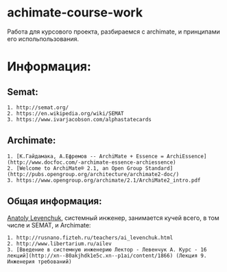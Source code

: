 # achimate-course-work
Работа для курсового проекта, разбираемся с archimate, и принципами его испольпользования.

Информация: 
===========

Semat:
------

    1. http://semat.org/ 
    2. https://en.wikipedia.org/wiki/SEMAT
    3. https://www.ivarjacobson.com/alphastatecards

Archimate:
----------

    1. [К.Гайдамака, А.Ефремов -- ArchiMate + Essence = ArchiEssence](http://www.docfoc.com/-archimate-essence-archiessence) 
    2. [Welcome to ArchiMate® 2.1, an Open Group Standard](http://pubs.opengroup.org/architecture/archimate2-doc/)
    3. https://www.opengroup.org/archimate/2.1/ArchiMate2_intro.pdf

Общая информация:
-----------------
[Anatoly Levenchuk](https://arxiv.org/ftp/arxiv/papers/1502/1502.00121.pdf), системный инженер, занимается кучей всего, в том числе
и SEMAT, и  Archimate:

    1. http://rusnano.fizteh.ru/teachers/ai_levenchuk.html
    2. http://www.libertarium.ru/ailev
    3. [Введение в системную инженерию Лектор - Левенчук А. Курс - 16 лекций](http://xn--80akjhdk1e5c.xn--p1ai/content/1866) (Лекция 9. Инженерия требований)

